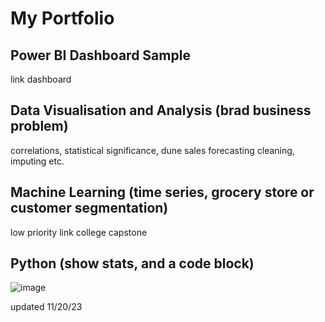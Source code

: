 # My Portfolio 
## Power BI Dashboard Sample
 link dashboard

## Data Visualisation and Analysis (brad business problem)
correlations, statistical significance, dune 
sales forecasting 
cleaning, imputing etc.


## Machine Learning (time series, grocery store or customer segmentation)
low priority link college capstone

## Python (show stats, and a code block)
![image](https://github.com/johnleonard512/johnleonard512.github.io/assets/140750487/6a4de389-d41c-4500-9099-5248628009b5)

updated 11/20/23

